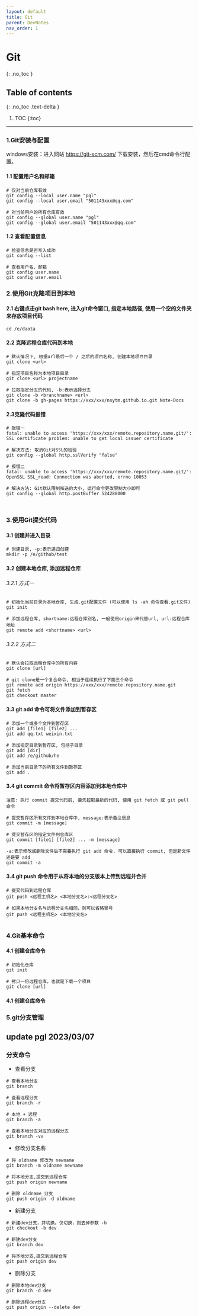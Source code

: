 ```yaml
---
layout: default
title: Git
parent: DevNotes
nav_order: 1
---
```


# Git
{: .no_toc }

## Table of contents
{: .no_toc .text-delta }

1. TOC
{:toc}

---


### 1.Git安装与配置

windows安装：进入网站 https://git-scm.com/ 下载安装，然后在cmd命令行配置。

#### 1.1 配置用户名和邮箱

```
# 仅对当前仓库有效
git config --local user.name "pgl"
git config --local user.email "501143xxx@qq.com"

# 对当前用户的所有仓库有效
git config --global user.name "pgl"
git config --global user.email "501143xxx@qq.com"
```

#### 1.2 查看配置信息

```
# 检查信息是否写入成功
git config --list 

# 查看用户名、邮箱
git config user.name
git config user.email
```

### 2.使用Git克隆项目到本地

#### 2.1 右键点击git bash here, 进入git命令窗口, 指定本地路径, 使用一个空的文件夹来存放项目代码

```
cd /e/daota
```

#### 2.2 克隆远程仓库代码到本地

```
# 默认情况下, 根据url最后一个 / 之后的项目名称, 创建本地项目目录 
git clone <url>

# 指定项目名称为本地项目目录
git clone <url> projectname

# 拉取指定分支的代码, -b:表示选择分支
git clone -b <branchname> <url>
git clone -b gh-pages https://xxx/xxx/nsytm.github.io.git Note-Docs
```

#### 2.3克隆代码报错

```
# 报错一
fatal: unable to access 'https://xxx/xxx/remote.repository.name.git/': SSL certificate problem: unable to get local issuer certificate

# 解决方法: 取消Git对SSL的检验
git config --global http.sslVerify "false"

# 报错二
fatal: unable to access 'https://xxx/xxx/remote.repository.name.git/': OpenSSL SSL_read: Connection was aborted, errno 10053

# 解决方法: Git默认限制推送的大小, 运行命令更改限制大小即可
git config --global http.postBuffer 524288000



```

### 3.使用Git提交代码

#### 3.1 创建并进入目录

```
# 创建目录, -p:表示递归创建
mkdir -p /e/github/test
```

#### 3.2 创建本地仓库, 添加远程仓库

###### 3.2.1 方式一

```
# 初始化当前目录为本地仓库, 生成.git配置文件 (可以使用 ls -ah 命令查看.git文件)
git init

# 添加远程仓库, shortname:远程仓库别名, 一般使用origin来代替url, url:远程仓库地址
git remote add <shortname> <url>
```

###### 3.2.2 方式二

```
# 默认会拉取远程仓库中的所有内容
git clone [url]

# git clone是一个复合命令, 相当于连续执行了下面三个命令
git remote add origin https://xxx/xxx/remote.repository.name.git
git fetch
git checkout master
```

#### 3.3 git add 命令可将文件添加到暂存区

```
# 添加一个或多个文件到暂存区
git add [file1] [file2] ...
git add qq.txt weixin.txt

# 添加指定目录到暂存区, 包括子目录
git add [dir]
git add /e/github/he

# 添加当前目录下的所有文件到暂存区
git add .
```

#### 3.4 git commit 命令将暂存区内容添加到本地仓库中

```
注意: 执行 commit 提交代码前, 要先拉取最新的代码, 使用 git fetch 或 git pull 命令

# 提交暂存区所有文件到本地仓库中, message:表示备注信息
git commit -m [message]

# 提交暂存区的指定文件到仓库区
git commit [file1] [file2] ... -m [message]

-a:表示修改或删除文件后不需要执行 git add 命令, 可以直接执行 commit, 但是新文件还是要 add
git commit -a
```

#### 3.4 git push 命令用于从将本地的分支版本上传到远程并合并

```
# 提交代码到远程仓库
git push <远程主机名> <本地分支名>:<远程分支名>

# 如果本地分支名与远程分支名相同，则可以省略冒号
git push <远程主机名> <本地分支名>


```

### 4.Git基本命令

#### 4.1 创建仓库命令

```
# 初始化仓库
git init

# 拷贝一份远程仓库，也就是下载一个项目
git clone [url]
```

#### 4.1 创建仓库命令


### 5.git分支管理

## update pgl 2023/03/07

### 分支命令

* 查看分支

```
# 查看本地分支
git branch

# 查看远程分支
git branch -r

# 本地 + 远程
git branch -a

# 查看本地分支对应的远程分支
git branch -vv
```

* 修改分支名称

```
# 将 oldname 修改为 newname
git branch -m oldname newname

# 将本地分支,提交到远程仓库
git push origin newname

# 删除 oldname 分支
git push origin -d oldname
```

* 新建分支

```
# 新建dev分支，并切换。仅切换，则去掉参数 -b
git checkout -b dev

# 新建dev分支
git branch dev

# 将本地分支,提交到远程仓库
git push origin dev
```

* 删除分支

```
# 删除本地dev分支
git branch -d dev

# 删除远程dev分支
git push origin --delete dev
```
